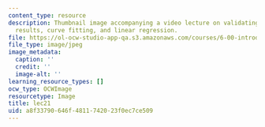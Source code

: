 ```yaml
---
content_type: resource
description: Thumbnail image accompanying a video lecture on validating simulation
  results, curve fitting, and linear regression.
file: https://ol-ocw-studio-app-qa.s3.amazonaws.com/courses/6-00-introduction-to-computer-science-and-programming-fall-2008/a8f33790646f4811742023f0ec7ce509_lec21.jpg
file_type: image/jpeg
image_metadata:
  caption: ''
  credit: ''
  image-alt: ''
learning_resource_types: []
ocw_type: OCWImage
resourcetype: Image
title: lec21
uid: a8f33790-646f-4811-7420-23f0ec7ce509
---
```

